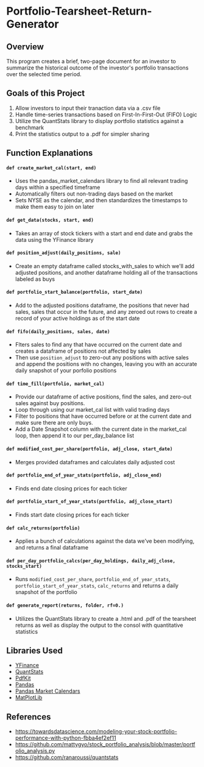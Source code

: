 # Portfolio-Tearsheet-Return-Generator
## Overview
This program creates a brief, two-page document for an investor to summarize the historical outcome of the investor's portfolio transactions over the selected time period. 

## Goals of this Project
1. Allow investors to input their tranaction data via a .csv file
2. Handle time-series transactions based on First-In-First-Out (FIFO) Logic
3. Utilize the QuantStats library to display portfolio statistics against a benchmark
4. Print the statistics output to a .pdf for simpler sharing

## Function Explanations

#### `` def create_market_cal(start, end) ``
- Uses the pandas_market_calendars library to find all relevant trading days within a specified timeframe
- Automatically filters out non-trading days based on the market 
- Sets NYSE as the calendar, and then standardizes the timestamps to make them easy to join on later

#### `` def get_data(stocks, start, end) ``
- Takes an array of stock tickers with a start and end date and grabs the data using the YFinance library

#### `` def position_adjust(daily_positions, sale) ``
- Create an empty dataframe called stocks_with_sales to which we'll add adjusted positions, and another dataframe holding all of the transactions labeled as buys

#### `` def portfolio_start_balance(portfolio, start_date) ``
- Add to the adjusted positions dataframe, the positions that never had sales, sales that occur in the future, and any zeroed out rows to create a record of your active holdings as of the start date

#### `` def fifo(daily_positions, sales, date) ``
- Flters sales to find any that have occurred on the current date and creates a dataframe of positions not affected by sales
- Then use `` position_adjust `` to zero-out any positions with active sales and append the positions with no changes, leaving you with an accurate daily snapshot of your porfolio positions

#### `` def time_fill(portfolio, market_cal) ``
- Provide our dataframe of active positions, find the sales, and zero-out sales against buy positions. 
- Loop through using our market_cal list with valid trading days
- Filter to positions that have occurred before or at the current date and make sure there are only buys. 
- Add a Date Snapshot column with the current date in the market_cal loop, then append it to our per_day_balance list

#### `` def modified_cost_per_share(portfolio, adj_close, start_date) ``
- Merges provided dataframes and calculates daily adjusted cost

#### `` def portfolio_end_of_year_stats(portfolio, adj_close_end) ``
- Finds end date closing prices for each ticker 

#### `` def portfolio_start_of_year_stats(portfolio, adj_close_start) ``
- Finds start date closing prices for each ticker

#### `` def calc_returns(portfolio) ``
- Applies a bunch of calculations against the data we’ve been modifying, and returns a final dataframe

#### `` def per_day_portfolio_calcs(per_day_holdings, daily_adj_close, stocks_start) ``
- Runs `` modified_cost_per_share ``, `` portfolio_end_of_year_stats ``, ``  portfolio_start_of_year_stats ``, `` calc_returns `` and returns a daily snapshot of the portfolio

#### `` def generate_report(returns, folder, rf=0.) ``
- Utilizes the QuantStats library to create a .html and .pdf of the tearsheet returns as well as display the output to the consol with quantitative statistics

## Libraries Used
- [YFinance](https://github.com/ranaroussi/yfinance)
- [QuantStats](https://github.com/ranaroussi/quantstats)
- [PdfKit](https://github.com/JazzCore/python-pdfkit)
- [Pandas](https://github.com/pandas-dev/pandas)
- [Pandas Market Calendars](https://github.com/rsheftel/pandas_market_calendars)
- [MatPlotLib](https://github.com/matplotlib/matplotlib)

## References
- https://towardsdatascience.com/modeling-your-stock-portfolio-performance-with-python-fbba4ef2ef11
- https://github.com/mattygyo/stock_portfolio_analysis/blob/master/portfolio_analysis.py
- https://github.com/ranaroussi/quantstats

